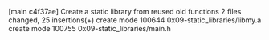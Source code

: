 [main c4f37ae] Create a static library from reused old functions
 2 files changed, 25 insertions(+)
 create mode 100644 0x09-static_libraries/libmy.a
 create mode 100755 0x09-static_libraries/main.h
